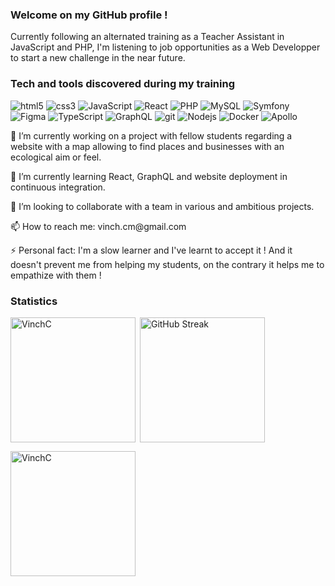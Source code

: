 ### Welcome on my GitHub profile !

<p>Currently following an alternated training as a Teacher Assistant in JavaScript and PHP, I'm listening to job opportunities as a Web Developper to start a new challenge in the near future.</p>

### Tech and tools discovered during my training

<p>
  <img alt="html5" src="https://img.shields.io/badge/-HTML5-E34F26?style=flat-square&logo=html5&logoColor=white" />
  <img alt="css3" src="https://img.shields.io/badge/-CSS3-264de4?style=flat-square&logo=css3&logoColor=white" />
  <img alt="JavaScript" src="https://img.shields.io/badge/-JavaScript-F0DB4F?style=flat-square&logo=JavaScript&logoColor=white" />
  <img alt="React" src="https://img.shields.io/badge/-React-45b8d8?style=flat-square&logo=react&logoColor=white" />
  <img alt="PHP" src="https://img.shields.io/badge/-PHP-777BB3?style=flat-square&logo=PHP&logoColor=white" />
  <img alt="MySQL" src="https://img.shields.io/badge/-MySQL-F29111?style=flat-square&logo=MySQL&logoColor=white" />
  <img alt="Symfony" src="https://img.shields.io/badge/-Symfony-000000?style=flat-square&logo=Symfony&logoColor=white" />
  <img alt="Figma" src="https://img.shields.io/badge/-Figma-a259ff?style=flat-square&logo=Figma&logoColor=white" />
  <img alt="TypeScript" src="https://img.shields.io/badge/-TypeScript-007ACC?style=flat-square&logo=typescript&logoColor=white" />
  <img alt="GraphQL" src="https://img.shields.io/badge/-GraphQL-E535AB?style=flat-square&logo=graphql&logoColor=white" />
  <img alt="git" src="https://img.shields.io/badge/-Git-F14E32?style=flat-square&logo=git&logoColor=white" />
  <img alt="Nodejs" src="https://img.shields.io/badge/-Nodejs-44883e?style=flat-square&logo=Node.js&logoColor=white" />
  <img alt="Docker" src="https://img.shields.io/badge/-Docker-0db7ed?style=flat-square&logo=docker&logoColor=white" />
  <img alt="Apollo" src="https://img.shields.io/badge/-Apollo%20GraphQL-311C87?style=flat-square&logo=apollo-graphql&logoColor=white" />
</p>

<p>🔭 I’m currently working on a project with fellow students regarding a website with a map allowing to find places and businesses with an ecological aim or feel.</p>

<p>🌱 I’m currently learning React, GraphQL and website deployment in continuous integration.</p>

<p>👯 I’m looking to collaborate with a team in various and ambitious projects. </p>

<p>📫 How to reach me: vinch.cm@gmail.com</p>

<p>⚡ Personal fact: I'm a slow learner and I've learnt to accept it ! And it doesn't prevent me from helping my students, on the contrary it helps me to empathize with them !</p>

### Statistics

<p><img align="left" height="200" src="https://github-readme-stats.vercel.app/api/top-langs?username=VinchC&show_icons=true&locale=en&layout=compact" alt="VinchC" /></p>

<p>&nbsp;<a href="https://git.io/streak-stats"><img align="center" height="200" src="https://github-readme-streak-stats.herokuapp.com?user=VinchC&hide_border=true&mode=weekly&card_width=350" alt="GitHub Streak" /></a></p>

<p><img height="200" src="https://github-readme-stats.vercel.app/api?username=VinchC&show_icons=true&locale=en" alt="VinchC" /></p>
